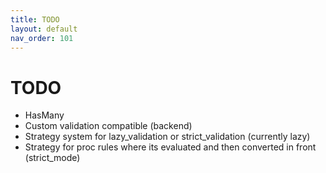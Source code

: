 ```yaml
---
title: TODO
layout: default
nav_order: 101
---
```


# TODO

- HasMany
- Custom validation compatible (backend)
- Strategy system for lazy_validation or strict_validation (currently lazy)
- Strategy for proc rules where its evaluated and then converted in front (strict_mode)
